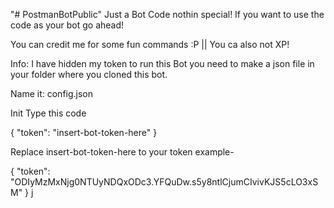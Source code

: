 "# PostmanBotPublic" 
Just a Bot Code nothin special!
If you want to use the code as your bot go ahead!

You can credit me for some fun commands :P || You ca also not XP!

Info: I have hidden my token to run this Bot you need to make a json file in your folder where you cloned this bot.

Name it: config.json

Init Type this code

{
  "token": "insert-bot-token-here"
}

Replace insert-bot-token-here to your token example-

{
  "token": "ODIyMzMxNjg0NTUyNDQxODc3.YFQuDw.s5y8ntlCjumCIvivKJS5cLO3xSM"
}
j
